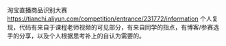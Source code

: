 淘宝直播商品识别大赛
https://tianchi.aliyun.com/competition/entrance/231772/information
个人复现，代码有来自于课程老师视频的可见部分，有来自同学的指点，有博客/参赛选手的分享，以及个人根据思考补上的自认为需要的。
